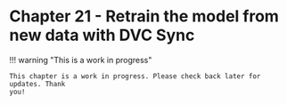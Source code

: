 # Chapter 21 - Retrain the model from new data with DVC Sync

!!! warning "This is a work in progress"

    This chapter is a work in progress. Please check back later for updates. Thank
    you!

